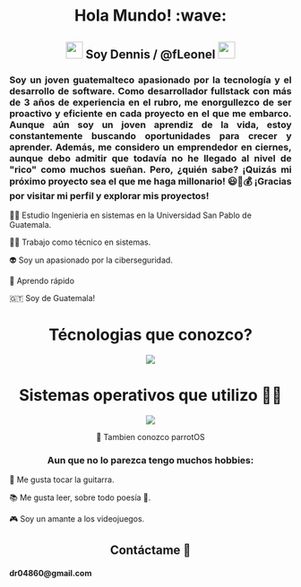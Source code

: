 <h1 align="center">
    Hola Mundo! :wave:
  </h1>
  <h2 align="center">
    <img
      src="https://emojis.slackmojis.com/emojis/images/1643517003/30571/rocket.gif?1643517003"
      width="30"
    />
    Soy Dennis / @fLeonel
    <img src="https://slackmojis.com/emojis/60794-alien/download" width="30" />
  </h2>
  <!-- Quien soy?-->
  <h3 align="justify">     
Soy un joven guatemalteco apasionado por la tecnología y el desarrollo de software. Como desarrollador fullstack con más de 3 años de experiencia en el       rubro, me enorgullezco de ser proactivo y eficiente en cada proyecto en el que me embarco. Aunque aún soy un joven aprendiz de la vida, estoy constantemente buscando           oportunidades para crecer y aprender. Además, me considero un emprendedor en ciernes, aunque debo admitir que todavía no he llegado al nivel de "rico" como muchos sueñan.      Pero, ¿quién sabe? ¡Quizás mi próximo proyecto sea el que me haga millonario! 😃💼💰 ¡Gracias por visitar mi perfil y explorar mis proyectos!
  </h3>
  <p align="left">👨‍🎓 Estudio Ingenieria en sistemas en la Universidad San Pablo de Guatemala.</p>
  <p align="left">👨‍💻 Trabajo como técnico en sistemas.</p>
  <p align="left">👽 Soy un apasionado por la ciberseguridad.</p>
  <p align="left">🚀 Aprendo rápido</p>
  <p align="left">🇬🇹 Soy de Guatemala!</p>
<!-- Que tecnologias conozco! -->
<div align="center">
  <h1>Técnologias que conozco?</h1>
  <a>
    <img src="https://skillicons.dev/icons?i=git,github,html,css,js,ts,nodejs,react,nextjs,tailwind,mysql,postman,py,flutter,dart"/>
  </a>
</div>
<!--Sistemas Operativos!-->
<div align="center">
    <h1>Sistemas operativos que utilizo 👨‍💻</h1>
    <a><img src="https://skillicons.dev/icons?i=windows,apple,linux,arch,ubuntu,kali"/></a>
    <p align="center">🦜 Tambien conozco parrotOS</p>
</div>
<!-- Hobbies-->
<div>
    <h3 align="center">Aun que no lo parezca tengo muchos hobbies: </h3>
    <p>🎸 Me gusta tocar la guitarra.</p>
    <p>📚 Me gusta leer, sobre todo poesía 🌹.</p>
    <p>🎮 Soy un amante a los videojuegos.</p>
</div>
<!--Contactame-->
<div align="center">
<h2>Contáctame 🤝</h2>
<h4 align="left"><a src="mailto:dr04860@gmail.com">dr04860@gmail.com</a><h4/>
</div>



